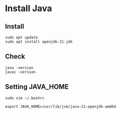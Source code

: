 # Install Java
## Install
```
sudo apt update
sudo apt install openjdk-21-jdk
```
## Check
```
java -version
javac -version
```

## Setting JAVA_HOME
```
sudo vim ~/.bashrc
```
```
export JAVA_HOME=/usr/lib/jvm/java-21-openjdk-amd64
```

